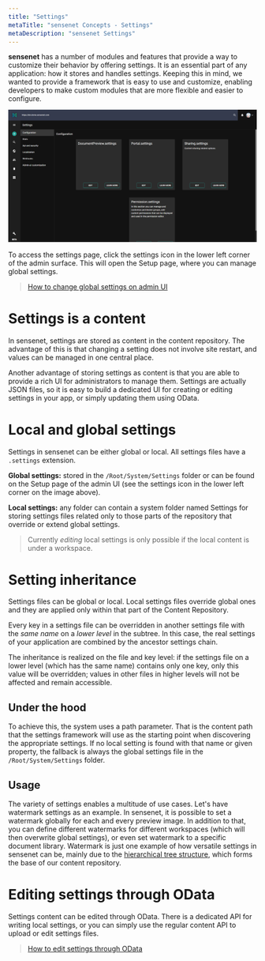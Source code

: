 ```yaml
---
title: "Settings"
metaTitle: "sensenet Concepts - Settings"
metaDescription: "sensenet Settings"
---
```


**sensenet** has a number of modules and features that provide a way to customize their behavior by offering settings. It is an essential part of any application: how it stores and handles settings. Keeping this in mind, we wanted to provide a framework that is easy to use and customize, enabling developers to make custom modules that are more flexible and easier to configure.

![Setup dashboard](../../guides/img/setup-dashboard.png "Setup dashboard on the admin surface")

To access the settings page, click the settings icon in the lower left corner of the admin surface. This will open the Setup page, where you can manage global settings.

> [How to change global settings on admin UI](/guides/settings/setup)

# Settings is a content
In sensenet, settings are stored as content in the content repository. The advantage of this is that changing a setting does not involve site restart, and values can be managed in one central place.

Another advantage of storing settings as content is that you are able to provide a rich UI for administrators to manage them. Settings are actually JSON files, so it is easy to build a dedicated UI for creating or editing settings in your app, or simply updating them using OData.

# Local and global settings
Settings in sensenet can be either global or local. All settings files have a `.settings` extension.

**Global settings:** stored in the `/Root/System/Settings` folder or can be found on the Setup page of the admin UI (see the settings icon in the lower left corner on the image above).

**Local settings:** any folder can contain a system folder named Settings for storing settings files related only to those parts of the repository that override or extend global settings.

> Currently _editing_ local settings is only possible if the local content is under a workspace.

# Setting inheritance
Settings files can be global or local. Local settings files override global ones and they are applied only within that part of the Content Repository.

Every key in a settings file can be overridden in another settings file with the _same name_ on a _lower level_ in the subtree.
In this case, the real settings of your application are combined by the ancestor settings chain.

The inheritance is realized on the file and key level: if the settings file on a lower level (which has the same name) contains only one key, only this value will be overridden; values in other files in higher levels will not be affected and remain accessible.

## Under the hood
To achieve this, the system uses a path parameter. That is the content path that the settings framework will use as the starting point when discovering the appropriate settings. If no local setting is found with that name or given property, the fallback is always the global settings file in the `/Root/System/Settings` folder.

## Usage
The variety of settings enables a multitude of use cases. Let's have watermark settings as an example. In sensenet, it is possible to set a watermark globally for each and every preview image. In addition to that, you can define different watermarks for different workspaces (which will then overwrite global settings), or even set watermark to a specific document library.
Watermark is just one example of how versatile settings in sensenet can be, mainly due to the [hierarchical tree structure](/concepts/basics/02-content-tree), which forms the base of our content repository.

# Editing settings through OData
Settings content can be edited through OData. There is a dedicated API for writing local settings, or you can simply use the regular content API to upload or edit settings files.

> [How to edit settings through OData](/api-docs/settings)
